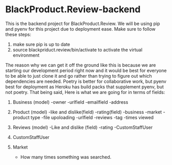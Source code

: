 # BlackProduct.Review-backend

This is the backend project for BlackProduct.Review.  We will be using pip and
pyenv for this project due to deployment ease.  Make sure to follow these
steps:  

1) make sure pip is up to date
2) source blackpriduct.review/bin/activate to activate the virtual environment 

The reason why we can get it off the ground like this is because we are 
starting our development period right now and it would be best for everyone to 
be able to just clone it and go rather than trying to figure out which 
dependencies are needed.  Poetry is better for collaborative work, but pyenv 
best for deployment as Heroku has build packs that supplement pyenv, but not poetry.  That being said, Here is what we are going for in terms of fields:

1) Business (model)
   -owner
   -urlfield
   -emailfield
   -address
2) Product (model)
   -like and dislike(field)
   -rating(field)
   -business
   -market
   -product type
   -file upoloading
   -urlfield
   -reviews
   -tag
   -times viewed
3) Reviews (model)
   -Like and dislike (field)
   -rating
   -CustomStaffUser  

4) CustomStaffUser

5) Market
   - How many times something was searched.
